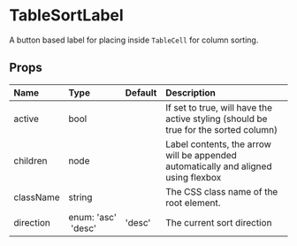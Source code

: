 TableSortLabel
==============

A button based label for placing inside `TableCell` for column sorting.

Props
-----


| Name | Type | Default | Description |
|:-----|:-----|:-----|:-----|
| active | bool |  |  If set to true, will have the active styling (should be true for the sorted column) |
| children | node |  |  Label contents, the arrow will be appended automatically and aligned using flexbox |
| className | string |  |  The CSS class name of the root element. |
| direction | enum:&nbsp;'asc'<br>&nbsp;'desc'<br> | 'desc' |  The current sort direction |

